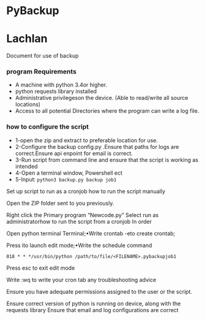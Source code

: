 # PyBackup
# Lachlan 



Document for use of backup 

### program Requirements
* A machine with python 3.4or higher.
* python requests library installed 
* Administrative privilegeson the device. (Able to read/write all source locations)  
* Access to all potential Directories where the program can write a log file.

### how to configure the script
* 1-open the zip and extract to preferable location for use.
* 2-Configure the backup config.py .Ensure that paths for logs are correct.Ensure api enpoint for email is correct. 
* 3-Run script from command line and ensure that the script is working as intended
* 4-Open a terminal window, Powershell ect
* 5-Input: ```python3 backup.py backup job1```


Set up script to run as a cronjob how to run the script manually 

Open the ZIP folder sent to you previously. 

Right click the Primary program “Newcode.py” Select run as administratorhow to run the script from a cronjob In order 

Open python terminal Terminal;•Write crontab -eto create crontab;

Press ito launch edit mode;•Write the schedule command 

```
018 * * */usr/bin/python /path/to/file/<FILENAME>.pybackupjob1

```
Press esc to exit edit mode

Write :wq to write your cron tab any troubleshooting advice

Ensure you have adequate permissions assigned to the user or the script.

Ensure correct version of python is running on device, along with the requests library Ensure that email and log configurations are correct 
